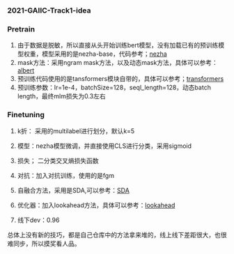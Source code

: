 ### 2021-GAIIC-Track1-idea



### Pretrain

1. 由于数据是脱敏，所以直接从头开始训练bert模型，没有加载已有的预训练模型权重，模型采用的是nezha-base，代码参考；[nezha](https://github.com/lonePatient/NeZha_Chinese_PyTorch)
2. mask方法：采用ngram mask方法，以及动态mask方法，具体可以参考：[albert](https://github.com/lonePatient/albert_pytorch)
3. 预训练代码使用的是tansformers模块自带的，具体可以参考；[transformers](https://github.com/huggingface/transformers)
4. 预训练参数：lr=1e-4，batchSize=128，seql_length=128，动态batch length，最终mlm损失为0.3左右

### Finetuning

1. k折： 采用的multilabel进行划分，默认k=5
2. 模型：nezha模型微调，并直接使用CLS进行分类，采用sigmoid
3. 损失； 二分类交叉熵损失函数

4. 对抗：加入对抗训练，使用的是fgm

5. 自融合方法，采用是SDA,可以参考：[SDA](https://github.com/lonePatient/BERT-SDA)
5. 优化器：加入lookahead方法，具体可以参考：[lookahead](https://github.com/lonePatient/lookahead_pytorch)
5. 线下dev：0.96

总体上没有新的技巧，都是自己仓库中的方法拿来堆的，线上线下差距很大，也很难同步，所以摸奖看人品。
